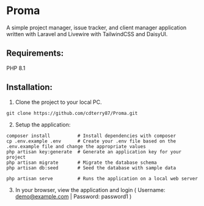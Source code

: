 # Proma

A simple project manager, issue tracker, and client manager application written with Laravel and Livewire with TailwindCSS and DaisyUI.

## Requirements:

PHP 8.1

## Installation:

1. Clone the project to your local PC.

```
git clone https://github.com/cdterry87/Proma.git
```

2. Setup the application:

```
composer install          # Install dependencies with composer
cp .env.example .env      # Create your .env file based on the .env.example file and change the appropriate values
php artisan key:generate  # Generate an application key for your project
php artisan migrate       # Migrate the database schema
php artisan db:seed       # Seed the database with sample data

php artisan serve         # Runs the application on a local web server
```

3. In your browser, view the application and login ( Username: demo@example.com | Password: password1 )
